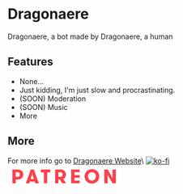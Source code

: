 # Dragonaere

Dragonaere, a bot made by Dragonaere, a human

## Features

- None...
- Just kidding, I'm just slow and procrastinating.
- (SOON) Moderation
- (SOON) Music
- More

## More

For more info go to [Dragonaere Website](https://www.dragonaere.tech)\\
[![ko-fi](https://ko-fi.com/img/githubbutton_sm.svg)](https://ko-fi.com/dragonaere)\
[![Patreon](assets/Patreon.png)](https://www.patreon.com/dragonaere)
